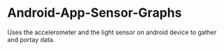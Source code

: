 # Android-App-Sensor-Graphs

Uses the accelerometer and the light sensor on android device to gather and portay data.
